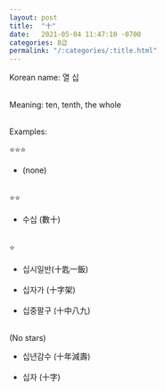 ```yaml
---
layout: post
title:  "十"
date:   2021-05-04 11:47:10 -0700
categories: 8급
permalink: "/:categories/:title.html"
---
```


Korean name: 열 십 <br><br>

Meaning: ten, tenth, the whole <br><br>

Examples:

⭐⭐⭐
* (none) <br><br>

⭐⭐
* 수십 (數十) <br><br>

⭐
* 십시일반(十匙一飯) <br><br>
* 십자가 (十字架) <br><br>
* 십중팔구 (十中八九) <br><br>

(No stars)
* 십년감수 (十年減壽) <br><br>
* 십자 (十字) <br><br>

